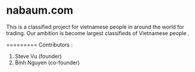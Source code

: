 nabaum.com
==========
This is a classified project for vietnamese people in around the world for trading. Our ambition is become largest classifieds
of Vietnamese people .

=========
Contributors :
1. Steve Vu (founder)<br/>
2. Binh Nguyen (co-founder)
